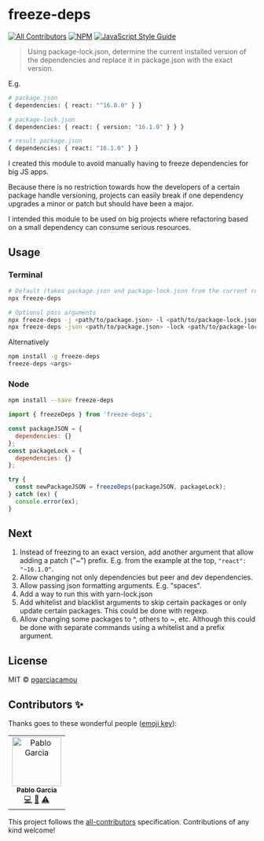 # freeze-deps

[![All Contributors](https://img.shields.io/badge/all_contributors-1-orange.svg?style=flat-square)](#contributors) [![NPM](https://img.shields.io/npm/v/freeze-deps.svg)](https://www.npmjs.com/package/freeze-deps) [![JavaScript Style Guide](https://img.shields.io/badge/code_style-standard-brightgreen.svg)](https://standardjs.com)

> Using package-lock.json, determine the current installed version of the dependencies and replace it in package.json with the exact version.

E.g.
```bash
# package.json
{ dependencies: { react: "^16.0.0" } }

# package-lock.json
{ dependencies: { react: { version: "16.1.0" } } }

# result package.json
{ dependencies: { react: "16.1.0" } }
```

I created this module to avoid manually having to freeze dependencies for big JS apps.

Because there is no restriction towards how the developers of a certain package handle versioning, projects can easily break if one dependency upgrades a minor or patch but should have been a major.

I intended this module to be used on big projects where refactoring based on a small dependency can consume serious resources.

## Usage

### Terminal

```bash
# Default (takes package.json and package-lock.json from the current root directory).
npx freeze-deps

# Optional pass arguments
npx freeze-deps -j <path/to/package.json> -l <path/to/package-lock.json>
npx freeze-deps -json <path/to/package.json> -lock <path/to/package-lock.json>
```

Alternatively

```bash
npm install -g freeze-deps
freeze-deps <args>
```

### Node

```bash
npm install --save freeze-deps
```

```js
import { freezeDeps } from 'freeze-deps';

const packageJSON = {
  dependencies: {}
};
const packageLock = {
  dependencies: {}
};

try {
  const newPackageJSON = freezeDeps(packageJSON, packageLock);
} catch (ex) {
  console.error(ex);
}
```

## Next

1. Instead of freezing to an exact version, add another argument that allow adding a patch ("~") prefix. E.g. from the example at the top, `"react": "~16.1.0"`.
2. Allow changing not only dependencies but peer and dev dependencies.
3. Allow passing json formatting arguments. E.g. "spaces".
4. Add a way to run this with yarn-lock.json
5. Add whitelist and blacklist arguments to skip certain packages or only update certain packages. This could be done with regexp.
6. Allow changing some packages to ^, others to ~, etc. Although this could be done with separate commands using a whitelist and a prefix argument.

## License

MIT © [pgarciacamou](https://github.com/pgarciacamou)

## Contributors ✨

Thanks goes to these wonderful people ([emoji key](https://allcontributors.org/docs/en/emoji-key)):

<!-- ALL-CONTRIBUTORS-LIST:START - Do not remove or modify this section -->
<!-- prettier-ignore -->
<table>
  <tr>
    <td align="center"><a href="https://www.pgarciacamou.dev"><img src="https://avatars3.githubusercontent.com/u/8354571?v=4" width="100px;" alt="Pablo Garcia"/><br /><sub><b>Pablo Garcia</b></sub></a><br /><a href="https://github.com/pgarciacamou/freeze-deps/commits?author=pgarciacamou" title="Code">💻</a> <a href="https://github.com/pgarciacamou/freeze-deps/commits?author=pgarciacamou" title="Documentation">📖</a> <a href="https://github.com/pgarciacamou/freeze-deps/commits?author=pgarciacamou" title="Tests">⚠️</a></td>
  </tr>
</table>

<!-- ALL-CONTRIBUTORS-LIST:END -->

This project follows the [all-contributors](https://github.com/all-contributors/all-contributors) specification. Contributions of any kind welcome!

